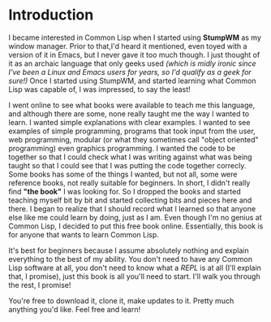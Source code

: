 # Introduction


   I became interested in Common Lisp when I started using **StumpWM** as my window manager. Prior to that,I'd heard it mentioned, 
even toyed with a version of it in Emacs, but I never gave it too much though. I just thought of it as an archaic language that only geeks used *(which is midly 
ironic since I've been a Linux and Emacs users for years, so I'd qualify as a geek for sure!)*  Once I started using StumpWM, and started learning what 
Common Lisp was capable of, I was impressed, to say the least! 

   I went online to see what books were available to teach me this language, and although there are some, none really taught me the way I wanted to learn. I 
wanted simple explanations with clear examples. I wanted to see examples of simple programming, programs that took input from the user, web programming, 
modular (or what they sometimes call "object oriented" programming) even graphics programming. I wanted the code to be together so that I could check what I was
writing against what was being taught so that I could see that I was putting the code together correcly. Some books has some of the things I wanted, but not all,
some were reference books, not really suitable for beginners. In short, I didn't really find **"the book"** I was looking for. So I dropped the books and started
teaching myself bit by bit and started collecting bits and pieces here and there. I began to realize that I should record what I learned so that anyone else like
me could learn by doing, just as I am. Even though I'm no genius at Common Lisp, I decided to put this free book online. Essentially, this book is for anyone that
wants to learn Common Lisp.  

It's best for beginners because I assume absolutely nothing and explain everything to the best of my ability.  You don't need to have any Common Lisp software at
all, you don't need to know what a *REPL* is at all (I'll explain that, I promise), just this book is all you'll need to start. I'll walk you through the rest, I
promise!

You're free to download it, clone it, make updates to it. Pretty much anything you'd like.  Feel free and learn!
